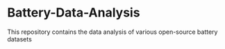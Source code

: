 # Battery-Data-Analysis
This repository contains the data analysis of various open-source battery datasets
